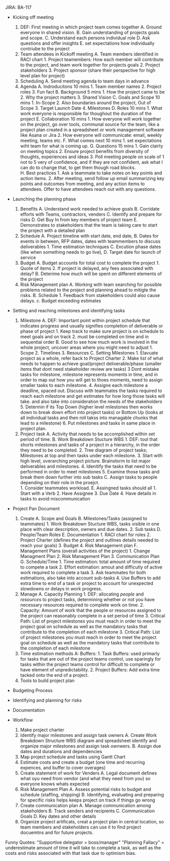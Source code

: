 JIRA: BA-117

- Kicking off meeting
	1. DEF: First meeting in which project team comes together
		A. Ground everyone in shared vision. 
		B. Gain understanding of projects goals and scope. 
	    C. Understand each persons individual role 
		D. Ask questions and offer insights
		E. set expectations how individually contriube to the project
	2. Team attendees in Kickoff meeting
		A. Team members identified in RACI chart
			1. Project teamembers: How each member will contribute to the project, and team work together for projects goals
			2. Project stakeholders
			3. Project sponsor (share their perspective for high level plan for project)
	3. Scheduling 
		A. Send meeting agenda to team days in advance
	4. Agenda
		A. Indroducitons 10 mins
			1. Team member names
			2. Project roles
			3. Fun fact
		B. Background 5 mins
			1. How the project came to be
			2. Why the project matters
			3. Shared Vision
		C. Goals and Scope 10 mins
			1. In-Scope 
			2. Also boundaries around the project, Out of Scope
			3. Target Launch Date
			4. Milestones
		D. Roles 10 mins
			1. What work everyone is responsible for thoughout the duration of the project
		E. Collaboration 10 mins 
			1. How everyone will work together on the project, go over tools, communal source for the team, like a project plan created in a spreadsheet or work management software like Asana or Jira
			2. How everyone will communicate: email, weekly meeting, teams etc. 
		F. What comes next 10 mins
			1. set expectations wiht team for what is coming up. 
		G. Questions 15 mins
			1. Gain clairty on meeting topics
			2. Ensure project benefits from diversity of thoughts, experiences and ideas
			3. Poll meeting people on scale of 1 not to 5 very of confidence, and if they are not confident, ask what I can do to change that, to get them though road blocks.   
		H. Best practices
			1. Ask a teammate to take notes on key points and action items. 
			2. After meeting, send follow up email summarizing key points and outcomes from meeting, and any action items to attendees. Offer to have attendees reach out with any questions. 

- Launching the planning phase
	1. Benefits
		A. Understand work needed to achieve goals
		B. Corridate efforts with Teams, contractors, venders 
		C. Identify and prepare for risks
		D. Get Buy In from key members of project team
		E. Demonstrates to stakeholders that the team is taking care to start the project with a detailed plan
	2. Schedule
		A. Project timeline with start date, end date,
		B. Dates for events in between, RFP dates, dates with teammembers to discuss deliverables
			1. Time estimation techniques
		C. Excution phase dates (like when something needs to go live), 
		D. Target date for launch of service
	3. Budget
		A. Budget accounts for total cost to complete the project
			1. Quote of items 
			2. If project is delayed, any fees associated with delay?
		B. Deterime how much will be spent on different elements of the project
	4. Risk Management plan
		A. Working with team searching for possible problems related to the project and planning ahead to mitigte the risks.
		B. Schedule
			1. Feedback from stakeholders could also cause delays. 
		c. Budget exceeding estimates
- Setting and reaching milestones and identifying tasks
	1. Milestone
		A. DEF: Important point within project schedule that indicates progress and usually signifies completion of deliverable or phase of project
			1. Keep track to make sure project is on schedule to meet goals and on track
			2. must be completed on time and in sequential order
		B. Good to see how much work is involved in the whole project, uncover areas where you might need to adjust
			1. Scope
			2. Timelines
			3. Resources
		C. Setting Milestones
			1. Elavuate project as a whole, refer back to Project Charter
			2. Make list of what needs to happen to achieve goal/project deliverable/phase (smaller items that dont need stakeholder review are tasks)
			3 Dont mistake tasks for milestone, milestone represents moments in time, and in order to map out how you will get to thoes moments, need to assign smaller tasks to each milestone. 
			4. Assigne each milestone a deadline, spaced out. Discuss with teammates the tasks required to reach each milestone and get estimates for how long those tasks will take. and also take into consideration the needs of the stakeholders 
			5. Determin if its Top Down (higher level milestones then works down to break down effort into project tasks) or Bottom Up (looks at all individual tasks and then roll takss into managable chunks that lead to a milestone)
			6. Put milestones and tasks in same place in project plan.
	2. Project task
		A. Activity that needs to be accomplished within set period of time. 
		B. Work Breakdown Stucture WBS
			1. DEF: tool that shorts milestones and tasks of a project in a hierarchy, in the order they need to be completed. 
			2. Tree diagram of project tasks; Milestones at top and then tasks under each milestone.
			3. Start with high level, overarching project picture. Brainstorm to list major deliverables and milestones. 
			4. Idenitify the tasks that need to be performed in order to meet milestones
			5. Examine those tasks and break them down further into sub tasks
		C. Assign tasks to people depending on their role in the proejct.  
			1. Consider teammates workload. 
		E. Assingned tasks should all 
			1. Start with a Verb
			2. Have Assignee 
			3. Due Date
			4. Have details in tasks to avoid miscommunication 
- Project Pan Document 
	1. Create
		A. Scope and Goals
		B. Milestones/Tasks (assigned to teammates)
			1. Work Breakdown Stucture WBS, tasks visible in one place with clear description, owners and due dates.
			2. Sub tasks 
		D. People/Team Roles
		E. Documentation 
			1. RACI chart for roles
			2. Project Charter (defines the project and outlines details needed to reach your goals)
			3. Budget
			4. Risk Management plan
		F. Management Plans (overall activities of the project)
			1. Change Managment Plan
			2. Risk Management Plan
			3. Communication Plan
		G. Schedule/Time 
			1. Time estimation: total amount of time required to compete a task
			2. Effort estimation: amout and difficutly of active work required to complete a task
			3. Ask teammates for both estimations, also take into account sub-tasks
			4. Use Buffers to add extra time to end of a task or project to account for unexpected slowdowns or delays in work progress. 
	2. Manage
		A. Capacity Planning
			1. DEF: allocating *people* and *resources* to project tasks, determining whether or not you have necessary resources required to complete work on time. 
			2. Capacity: Amount of work that the people or resources assigned to the project can reasonably complete in a set period of time
			3. Critical Path: List of project milestones you must reach in order to meet the project goal on schedule as well as the mandatory tasks that contribute to the completion of each milestone
			3. Critical Path: List of project milestones you must reach in order to meet the project goal on schedule as well as the mandatory tasks that contribute to the completion of each milestone
	3. Time estimation methods
		A: Buffers:
			1. Task Buffers: used primarly for tasks that are out of the project teams control, use sparingly for tasks within the project teams control for difficult to complete or have element of unpredictability. 
			2. Project Buffers: Add extra time tacked onto the end of a project. 
	4. Tools to build project plan




- Budgeting Process
- Identifying and planning for risks
- Documentation 



- Workflow
	1. Make project charter
	2. Identify major milestones and assign task owners 
		A. Create Work Breakdown Structure WBS diagram and spreadsheet identify and organize major milestones and assign task ownwers. 
		B. Assign due dates and durations and dependencies
	3. Map project schedule and tasks using Gantt Chart
	4. Estimate costs and create a budget (one time and recurring expences, and buffer to cover overages)
	5. Create statement of work for Venders
		A. Legal document defines what oyu need from vendor (and what they need from you) so everyone knows whats expected
	6. Risk Management Plan
		A. Assess potential risks to budget and schedule (staffing, shipping)
		B. Identifying, evaluating and preparing for specific risks helps keeps project on track if things go wrong
	7. Create communication plan
		A. Manage communication among stakeholders
		B. Track senders and recipients
		C. Communication Goals
		D. Key dates and other details
	8. Organize project artificats, creat a project plan in central location, so team members and stakeholders can use it to find project docuemtns and for future projects. 
		

Funny Quotes:
"Supportive delegator = boss/manager"
"Planning Fallacy" = underestimate amount of time it will take to complete a task, as well as the costs and risks associated with that task due to optimism bias. 
